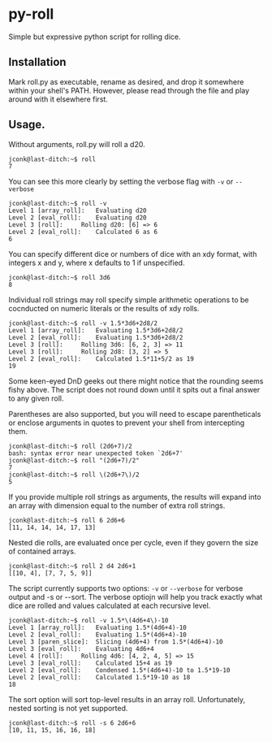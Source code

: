# py-roll
Simple but expressive python script for rolling dice.

## Installation

Mark roll.py as executable, rename as desired, and drop it somewhere within your shell's PATH. However, please read through the file and play around with it elsewhere first. 

## Usage. 

Without arguments, roll.py will roll a d20.

```
jconk@last-ditch:~$ roll
7
```

You can see this more clearly by setting the verbose flag with `-v` or `--verbose`

```
jconk@last-ditch:~$ roll -v
Level 1 [array_roll]:	Evaluating d20
Level 2 [eval_roll]:	Evaluating d20
Level 3 [roll]:		Rolling d20: [6] => 6
Level 2 [eval_roll]:	Calculated 6 as 6
6
```
You can specify different dice or numbers of dice with an xdy format, with integers x and y, where x defaults to 1 if unspecified.

```
jconk@last-ditch:~$ roll 3d6
8
```

Individual roll strings may roll specify simple arithmetic operations to be cocnducted on numeric literals or the results of xdy rolls. 

```
jconk@last-ditch:~$ roll -v 1.5*3d6+2d8/2
Level 1 [array_roll]:	Evaluating 1.5*3d6+2d8/2
Level 2 [eval_roll]:	Evaluating 1.5*3d6+2d8/2
Level 3 [roll]:		Rolling 3d6: [6, 2, 3] => 11
Level 3 [roll]:		Rolling 2d8: [3, 2] => 5
Level 2 [eval_roll]:	Calculated 1.5*11+5/2 as 19
19
```

Some keen-eyed DnD geeks out there might notice that the rounding seems fishy above. The script does not round down until it spits out a final answer to any given roll. 

Parentheses are also supported, but you will need to escape parentheticals or enclose arguments in quotes to prevent your shell from intercepting them. 

```
jconk@last-ditch:~$ roll (2d6+7)/2
bash: syntax error near unexpected token `2d6+7'
jconk@last-ditch:~$ roll "(2d6+7)/2"
7
jconk@last-ditch:~$ roll \(2d6+7\)/2
5
```

If you provide multiple roll strings as arguments, the results will expand into an array with dimension equal to the number of extra roll strings.

```
jconk@last-ditch:~$ roll 6 2d6+6
[11, 14, 14, 14, 17, 13]
```
Nested die rolls, are evaluated once per cycle, even if they govern the size of contained arrays. 

```
jconk@last-ditch:~$ roll 2 d4 2d6+1
[[10, 4], [7, 7, 5, 9]]
```

The script currently supports two options: `-v` or `--verbose` for verbose output and -s or --sort. The verbose optiojn will help you track exactly what dice are rolled and values calculated at each recursive level.

```
jconk@last-ditch:~$ roll -v 1.5*\(4d6+4\)-10
Level 1 [array_roll]:	Evaluating 1.5*(4d6+4)-10
Level 2 [eval_roll]:	Evaluating 1.5*(4d6+4)-10
Level 3 [paren_slice]:	Slicing (4d6+4) from 1.5*(4d6+4)-10
Level 3 [eval_roll]:	Evaluating 4d6+4
Level 4 [roll]:		Rolling 4d6: [4, 2, 4, 5] => 15
Level 3 [eval_roll]:	Calculated 15+4 as 19
Level 2 [eval_roll]:	Condensed 1.5*(4d6+4)-10 to 1.5*19-10
Level 2 [eval_roll]:	Calculated 1.5*19-10 as 18
18
```

The sort option will sort top-level results in an array roll. Unfortunately, nested sorting is not yet supported. 

```
jconk@last-ditch:~$ roll -s 6 2d6+6
[10, 11, 15, 16, 16, 18]
```
